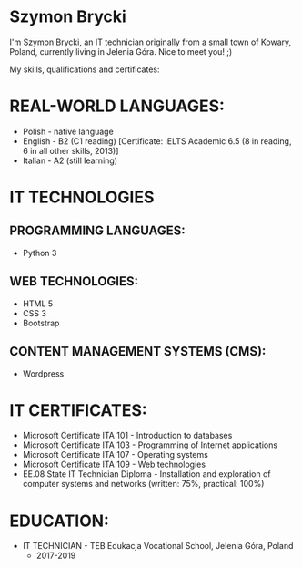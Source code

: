 # Szymon Brycki

I'm Szymon Brycki, an IT technician originally from a small town of Kowary, Poland, currently living in Jelenia Góra. Nice to meet you! ;)

My skills, qualifications and certificates:

# REAL-WORLD LANGUAGES:

 * Polish - native language
 * English - B2 (C1 reading) [Certificate: IELTS Academic 6.5 (8 in reading, 6 in all other skills, 2013)]
 * Italian - A2 (still learning)

# IT TECHNOLOGIES

## PROGRAMMING LANGUAGES:

 * Python 3

## WEB TECHNOLOGIES:

 * HTML 5
 * CSS 3
 * Bootstrap

## CONTENT MANAGEMENT SYSTEMS (CMS):

 * Wordpress

# IT CERTIFICATES:

 * Microsoft Certificate ITA 101 - Introduction to databases
 * Microsoft Certificate ITA 103 - Programming of Internet applications
 * Microsoft Certificate ITA 107 - Operating systems
 * Microsoft Certificate ITA 109 - Web technologies
 * EE.08 State IT Technician Diploma - Installation and exploration of computer systems and networks (written: 75%, practical: 100%)

# EDUCATION:

 * IT TECHNICIAN - TEB Edukacja Vocational School, Jelenia Góra, Poland
     * 2017-2019
